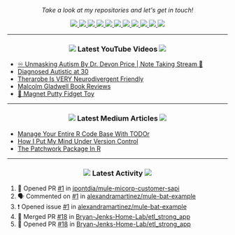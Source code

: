 <!-- Social Section -->
<p align="center">
  <i>Take a look at my repositories and let's get in touch!</i>

<p align="center">
  <a href= "https://github.com/tallguyjenks/">
    <img src="https://img.icons8.com/material-outlined/30/689d6a/source-code.png"/>
  </a>
  <a href= "https://www.linkedin.com/in/bryanjenks/">
    <img src="https://img.icons8.com/material-outlined/30/689d6a/linkedin.png"/>
  </a>
  <a href= "https://twitter.com/tallguyjenks">
    <img src="https://img.icons8.com/material-outlined/30/689d6a/twitter.png"/>
  </a>
  <a href= "https://www.bryanjenks.dev">
    <img src="https://img.icons8.com/material-outlined/30/689d6a/geography.png"/>
  </a>
  <a href="https://www.buymeacoffee.com/tallguyjenks">
    <img src="https://img.icons8.com/material-outlined/30/689d6a/cafe.png"/>
  </a>
  <a href="https://www.youtube.com/c/BryanJenksTech?sub_confirmation=1">
    <img src="https://img.icons8.com/material-outlined/30/689d6a/youtube-play.png"/>
  </a>
  <a href="https://orcid.org/0000-0002-9604-3069">
    <img src="https://img.icons8.com/material-outlined/30/689d6a/camera-addon-identification.png"/>
  </a>
  <a href="https://github.com/tallguyjenks/CV/blob/master/CV.pdf">
    <img src="https://img.icons8.com/material-outlined/30/689d6a/parse-from-clipboard.png"/>
  </a>
  <a href="mailto:bryan@bryanjenks.dev">
    <img src="https://img.icons8.com/ios-glyphs/30/689d6a/physics.png"/>
  </a>
  <a href="https://medium.com/@tallguyjenks">
    <img src="https://img.icons8.com/ios-filled/30/689d6a/medium-new.png"/>
  </a>
  <a href="https://stackoverflow.com/users/12339658/tallguyjenks">
    <img src="https://img.icons8.com/metro/26/689d6a/stackoverflow.png"/>
  </a>

  
</p>

---
  
<h3 align="center"><a href="https://www.youtube.com/c/BryanJenksTech?sub_confirmation=1"><img src="https://img.icons8.com/material-outlined/30/689d6a/youtube-play.png"/></a> Latest YouTube Videos <a href="https://www.youtube.com/c/BryanJenksTech?sub_confirmation=1"><img src="https://img.icons8.com/material-outlined/30/689d6a/youtube-play.png"/></a></h3>

<!-- YOUTUBE:START -->
- [♾️ Unmasking Autism By Dr. Devon Price | Note Taking Stream 📝️](https://www.youtube.com/watch?v=JJ_dfm-4kKM)
- [Diagnosed Autistic at 30](https://www.youtube.com/watch?v=ZY35BhDVWNs)
- [Therarobe Is VERY Neurodivergent Friendly](https://www.youtube.com/watch?v=4pgaJGaVuco)
- [Malcolm Gladwell Book Reviews](https://www.youtube.com/watch?v=6OoVU_WWQXY)
- [🧲 Magnet Putty Fidget Toy](https://www.youtube.com/watch?v=ktOnO1IZLGw)
<!-- YOUTUBE:END -->

---

<h3 align="center"><a href="https://medium.com/@tallguyjenks"><img src="https://img.icons8.com/ios-filled/30/689d6a/medium-new.png"/></a> Latest Medium Articles <a href="https://medium.com/@tallguyjenks"><img src="https://img.icons8.com/ios-filled/30/689d6a/medium-new.png"/></a></h3>


<!-- ARTICLES:START -->
- [Manage Your Entire R Code Base With TODOr](https://towardsdatascience.com/manage-your-entire-r-code-base-with-todor-76dcd7abad9?source=rss-32e452bd16bd------2)
- [How I Put My Mind Under Version Control](https://medium.com/analytics-vidhya/how-i-put-my-mind-under-version-control-24caea37b8a5?source=rss-32e452bd16bd------2)
- [The Patchwork Package In R](https://medium.com/analytics-vidhya/the-patchwork-package-in-r-9468e4a7cd29?source=rss-32e452bd16bd------2)
<!-- ARTICLES:END -->

---

<h3 align="center"><a href= "https://github.com/tallguyjenks/"><img src="https://img.icons8.com/material-outlined/30/689d6a/cafe.png"/></a> Latest Activity <a href= "https://github.com/tallguyjenks/"><img src="https://img.icons8.com/metro/26/689d6a/stackoverflow.png"/></a></h3>

<!--START_SECTION:activity-->
1. 💪 Opened PR [#1](https://github.com/jpontdia/mule-micorp-customer-sapi/pull/1) in [jpontdia/mule-micorp-customer-sapi](https://github.com/jpontdia/mule-micorp-customer-sapi)
2. 🗣 Commented on [#1](https://github.com/alexandramartinez/mule-bat-example/issues/1#issuecomment-1550479122) in [alexandramartinez/mule-bat-example](https://github.com/alexandramartinez/mule-bat-example)
3. ❗ Opened issue [#1](https://github.com/alexandramartinez/mule-bat-example/issues/1) in [alexandramartinez/mule-bat-example](https://github.com/alexandramartinez/mule-bat-example)
4. 🎉 Merged PR [#18](https://github.com/Bryan-Jenks-Home-Lab/etl_strong_app/pull/18) in [Bryan-Jenks-Home-Lab/etl_strong_app](https://github.com/Bryan-Jenks-Home-Lab/etl_strong_app)
5. 💪 Opened PR [#18](https://github.com/Bryan-Jenks-Home-Lab/etl_strong_app/pull/18) in [Bryan-Jenks-Home-Lab/etl_strong_app](https://github.com/Bryan-Jenks-Home-Lab/etl_strong_app)
<!--END_SECTION:activity-->

